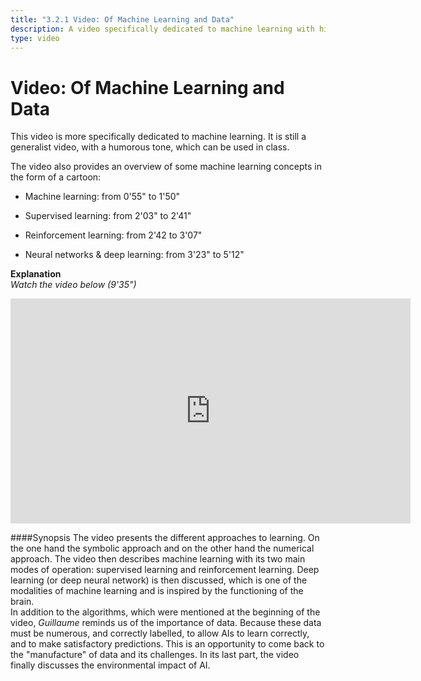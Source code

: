 ```yaml
---
title: "3.2.1 Video: Of Machine Learning and Data"
description: A video specifically dedicated to machine learning with highlights on supervised and reinforcement learning, neural networks and deep learning.  
type: video
---
```

# Video: Of Machine Learning and Data
This video is more specifically dedicated to machine learning. It is still a generalist video, with a humorous tone, which can be used in class.

The video also provides an overview of some machine learning concepts in the form of a cartoon:

- Machine learning: from 0'55" to 1'50"

- Supervised learning: from 2'03" to 2'41"

- Reinforcement learning: from 2'42 to 3'07"

- Neural networks & deep learning: from 3'23" to 5'12"

**Explanation**  
_Watch the video below (9'35")_

<center><iframe width="640" height="360" src="https://www.youtube.com/embed/XD6fvv7ldA8?rel=0&showinfo=0&cc_load_policy=1&hl=en&modestbranding=1" frameborder="0" allowfullscreen></iframe></center>

####Synopsis
The video presents the different approaches to learning. On the one hand the symbolic approach and on the other hand the numerical approach.
The video then describes machine learning with its two main modes of operation: supervised learning and reinforcement learning. Deep learning (or deep neural network) is then discussed, which is one of the modalities of machine learning and is inspired by the functioning of the brain.  
In addition to the algorithms, which were mentioned at the beginning of the video, _Guillaume_ reminds us of the importance of data. Because these data must be numerous, and correctly labelled, to allow AIs to learn correctly, and to make satisfactory predictions. This is an opportunity to come back to the "manufacture" of data and its challenges.
In its last part, the video finally discusses the environmental impact of AI.
